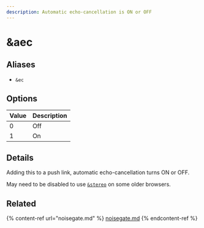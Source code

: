 ```yaml
---
description: Automatic echo-cancellation is ON or OFF
---
```


# \&aec

## Aliases

* `&ec`

## Options

| Value | Description |
| ----- | ----------- |
| 0     | Off         |
| 1     | On          |

## Details

Adding this to a push link, automatic echo-cancellation turns ON or OFF.

May need to be disabled to use [`&stereo`](../general-settings/stereo.md) on some older browsers.

## Related

{% content-ref url="noisegate.md" %}
[noisegate.md](noisegate.md)
{% endcontent-ref %}
